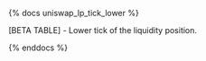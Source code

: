 {% docs uniswap_lp_tick_lower %}

[BETA TABLE] - Lower tick of the liquidity position.

{% enddocs %}